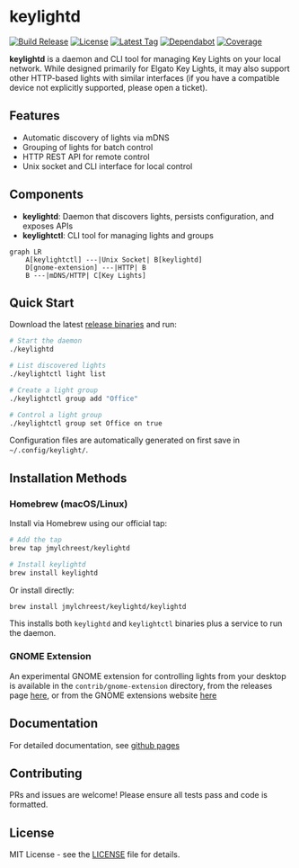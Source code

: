 # keylightd

[![Build Release](https://github.com/jmylchreest/keylightd/actions/workflows/build-release.yml/badge.svg)](https://github.com/jmylchreest/keylightd/actions/workflows/build-release.yml)
[![License](https://badgen.net/github/license/jmylchreest/keylightd)](https://github.com/jmylchreest/keylightd/blob/main/LICENSE)
[![Latest Tag](https://badgen.net/github/tag/jmylchreest/keylightd)](https://github.com/jmylchreest/keylightd/releases)
[![Dependabot](https://badgen.net/github/dependabot/jmylchreest/keylightd)](https://dependabot.com)
[![Coverage](https://badgen.net/codecov/c/github/jmylchreest/keylightd)](https://codecov.io/gh/jmylchreest/keylightd)

**keylightd** is a daemon and CLI tool for managing Key Lights on your local network. While designed primarily for Elgato Key Lights, it may also support other HTTP-based lights with similar interfaces (if you have a compatible device not explicitly supported, please open a ticket).

## Features
- Automatic discovery of lights via mDNS
- Grouping of lights for batch control
- HTTP REST API for remote control
- Unix socket and CLI interface for local control

## Components
- **keylightd**: Daemon that discovers lights, persists configuration, and exposes APIs
- **keylightctl**: CLI tool for managing lights and groups

```mermaid
graph LR
    A[keylightctl] ---|Unix Socket| B[keylightd]
    D[gnome-extension] ---|HTTP| B
    B ---|mDNS/HTTP| C[Key Lights]
```

## Quick Start

Download the latest [release binaries](https://github.com/jmylchreest/keylightd/releases) and run:

```bash
# Start the daemon
./keylightd

# List discovered lights
./keylightctl light list

# Create a light group
./keylightctl group add "Office"

# Control a light group
./keylightctl group set Office on true
```

Configuration files are automatically generated on first save in `~/.config/keylight/`.

## Installation Methods

### Homebrew (macOS/Linux)
Install via Homebrew using our official tap:

```bash
# Add the tap
brew tap jmylchreest/keylightd

# Install keylightd
brew install keylightd
```

Or install directly:
```bash
brew install jmylchreest/keylightd/keylightd
```

This installs both `keylightd` and `keylightctl` binaries plus a service to run the daemon.

### GNOME Extension
An experimental GNOME extension for controlling lights from your desktop is available in the `contrib/gnome-extension` directory, from the releases page [here](https://github.com/jmylchreest/keylightd/releases), or from the GNOME extensions website [here](https://extensions.gnome.org/)

## Documentation
For detailed documentation, see [github pages](https://jmylchreest.github.io/keylightd/)

## Contributing
PRs and issues are welcome! Please ensure all tests pass and code is formatted.

## License
MIT License - see the [LICENSE](LICENSE) file for details.
